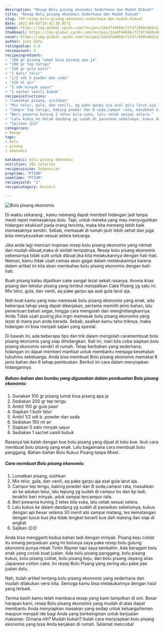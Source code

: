 ```yaml
---
description: "Resep Bolu pisang ekonomis Sederhana dan Mudah Dibuat"
title: "Resep Bolu pisang ekonomis Sederhana dan Mudah Dibuat"
slug: 749-resep-bolu-pisang-ekonomis-sederhana-dan-mudah-dibuat
date: 2021-04-05T19:42:28.057Z
image: https://img-global.cpcdn.com/recipes/32edf4d666c71fd7/680x482cq70/bolu-pisang-ekonomis-foto-resep-utama.jpg
thumbnail: https://img-global.cpcdn.com/recipes/32edf4d666c71fd7/680x482cq70/bolu-pisang-ekonomis-foto-resep-utama.jpg
cover: https://img-global.cpcdn.com/recipes/32edf4d666c71fd7/680x482cq70/bolu-pisang-ekonomis-foto-resep-utama.jpg
author: Inez Soto
ratingvalue: 4.8
reviewcount: 4
recipeingredient:
- "100 gr pisang lumat bisa pisang apa ja"
- "200 gr tep terigu"
- "150 gr gula pasir"
- "1 butir telur"
- "1/2 sdt b powder dan soda"
- "150 ml air"
- "5 sdm minyak sayur"
- "1 sachet vanili bubuk"
recipeinstructions:
- "Lumatkan pisang, sisihkan"
- "Mix telur, gula, dan vanili, aq pake garpu aja asal gula larut aja."
- "Campur tep terigu, baking powder dan B soda,campur rata, masukkan air ke adukan telur, lalu tepung yg sudah di campur bs dan bp tadi, terakhir beri minyak, aduk sampai tercampur rata."
- "Beri pewarna kuning 2 tetes bila suka, lalu cetak sesuai selera."
- "Lalu kukus ke dalam dandang yg sudah di panaskan sebelumya, kukus dengan api besar selama 30 menit ato sampai matang, tes kematangan dengan tusuk kue jika tidak lengket berarti kue dah matang dan siap di angkat"
- "Sajikan 😉😉"
categories:
- Resep
tags:
- bolu
- pisang
- ekonomis

katakunci: bolu pisang ekonomis 
nutrition: 201 calories
recipecuisine: Indonesian
preptime: "PT20M"
cooktime: "PT34M"
recipeyield: "2"
recipecategory: Dessert

---
```



![Bolu pisang ekonomis](https://img-global.cpcdn.com/recipes/32edf4d666c71fd7/680x482cq70/bolu-pisang-ekonomis-foto-resep-utama.jpg)

Di waktu  sekarang , kamu memang dapat membeli hidangan jadi tanpa mesti repot memasaknya dulu. Tapi, untuk mereka yang mau menyuguhkan hidangan eksklusif pada orang tercinta, maka kita memang lebih baik memasaknya sendiri. Sebab, memasak di rumah jauh lebih sehat dan juga bisa menyesuaikan sesuai selera keluarga.

Jika anda lagi mencari inspirasi resep bolu pisang ekonomis yang nikmat dan mudah dibuat,maka di sinilah tempatnya. Resep bolu pisang ekonomis  sebenarnya tidak sulit untuk dibuat jika kita melakukannya dengan hati-hati. Namun, kamu tidak usah cemas akan gagal dalam melakukannya 
karena dalam artikel ini kita akan membahas bolu pisang ekonomis dengan hati-hati.  

Buah pisang kalau dijadikan cake sangat lezat sekali rasanya. Aroma khas pisang dan tekstur pisang yang lembut menjadikan Cake Pisang yg satu ini. Mix telur, gula, dan vanili, aq pake garpu aja asal gula larut aja.

Nah buat kamu yang mau memasak bolu pisang ekonomis yang enak, ada beberapa tahap yang dapat dikerjakan, pertama memilih jenis bahan, lalu penentuan bahan segar, hingga cara mengolah dan menghidangkannya. Anda Tidak usah pusing jika ingin memasak bolu pisang ekonomis yang lezat di mana pun anda berada. Sebab, asalkan kamu  tahu triknya, maka hidangan ini bisa menjadi sajian yang spesial.

Di bawah ini, ada beberapa tips dan trik dalam mengolah caramembuat bolu pisang ekonomis yang siap dihidangkan. Kali ini, mari kita coba siapkan bolu pisang ekonomis sendiri di rumah. Tetap berbahan yang sederhana, hidangan ini dapat memberi manfaat untuk membantu menjaga kesehatan tubuhmu sekeluarga. Anda bisa membuat Bolu pisang ekonomis memakai 8 jenis bahan dan 6 tahap pembuatan. Berikut ini cara dalam menyiapkan hidangannya.

<!--inarticleads1-->

##### Bahan-bahan dan bumbu yang digunakan dalam pembuatan Bolu pisang ekonomis:

1. Gunakan 100 gr pisang lumat bisa pisang apa ja
1. Sediakan 200 gr tep terigu
1. Ambil 150 gr gula pasir
1. Siapkan 1 butir telur
1. Ambil 1/2 sdt b. powder dan soda
1. Sediakan 150 ml air
1. Siapkan 5 sdm minyak sayur
1. Sediakan 1 sachet vanili bubuk


Rasanya tak kalah dengan kue bolu pisang yang dijual di toko kue. Ikuti cara membuat bolu pisang yang enak. Lalu bagaimana cara membuat bolu panggang. Bahan-bahan Bolu Kukus Pisang tanpa Mixer. 

<!--inarticleads2-->

##### Cara membuat Bolu pisang ekonomis:

1. Lumatkan pisang, sisihkan
1. Mix telur, gula, dan vanili, aq pake garpu aja asal gula larut aja.
1. Campur tep terigu, baking powder dan B soda,campur rata, masukkan air ke adukan telur, lalu tepung yg sudah di campur bs dan bp tadi, terakhir beri minyak, aduk sampai tercampur rata.
1. Beri pewarna kuning 2 tetes bila suka, lalu cetak sesuai selera.
1. Lalu kukus ke dalam dandang yg sudah di panaskan sebelumya, kukus dengan api besar selama 30 menit ato sampai matang, tes kematangan dengan tusuk kue jika tidak lengket berarti kue dah matang dan siap di angkat
1. Sajikan 😉😉


Anda bisa mengganti kedua bahan tadi dengan minyak. Pisang keju coklat itu emang perpaduan yang Ini bolunya saya pake resep bolu gulung ekonomis punya mbak Tintin Rayner tapi saya tambahin. Ada beragam bolu enak yang cocok buat jualan. Ada bolu pisang panggang, bolu pisang kukus, bolu pisang coklat, bolu pisang keju, dan bolu pisang Jepang alias Japanese cotton cake. Ini resep Bolu Pisang yang sering aku pake pas jualan dulu. 

Nah, itulah artikel tentang  bolu pisang ekonomis  yang sederhana dan mudah dilakukan versi kita. Semoga kamu bisa melakukannya dengan hasil yang terbaik. 

Terima kasih kamu telah membaca resep yang kami tampilkan di sini. Besar harapan kami, resep  Bolu pisang ekonomis yang mudah di atas dapat membantu Anda menyiapkan masakan yang sedap untuk keluarga/teman maupun menjadi ide bagi Anda yang berkeinginan untuk berjualan makanan. Gimana nih? Mudah bukan? Itulah cara menyiapkan bolu pisang ekonomis yang bisa Anda kerjakan di rumah. Selamat mencoba!


